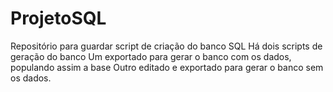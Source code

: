 # ProjetoSQL
Repositório para guardar script de criação do banco SQL 
Há dois scripts de geração do banco
Um exportado para gerar o banco com os dados, populando assim a base
Outro editado e exportado para gerar o banco sem os dados.

